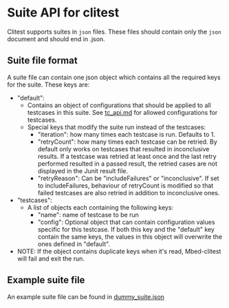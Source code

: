 # Suite API for clitest
Clitest supports suites in `json` files.
These files should contain only the `json` document and should end in .json.

## Suite file format
A suite file can contain one json object which contains all the required keys for the suite. These keys are:

* "default":
    * Contains an object of configurations that should be applied to all testcases in this suite. See [tc_api.md](tc_api.md) for allowed configurations for testcases.
    * Special keys that modify the suite run instead of the testcases:
        * "iteration": how many times each testcase is run. Defaults to 1.
        * "retryCount": how many times each testcase can be retried. By default only works on testcases that resulted in inconclusive results.
        If a testcase was retried at least once and the last retry performed resulted in a passed result, the retried cases are not displayed in the Junit result file.
        * "retryReason": Can be "includeFailures" or "inconclusive". If set to includeFailures, behaviour of retryCount is modified so that failed testcases are also retried in addition to inconclusive ones.
* "testcases":
    * A list of objects each containing the following keys:
        * "name": name of testcase to be run
        * "config": Optional object that can contain configuration values specific for this testcase.
        If both this key and the "default" key contain the same keys, the values in this object will overwrite the ones defined in "default".
* NOTE: If the object contains duplicate keys when it's read, Mbed-clitest will fail and exit the run.

## Example suite file
An example suite file can be found in [dummy_suite.json](./../examples/dummy_suite.json)